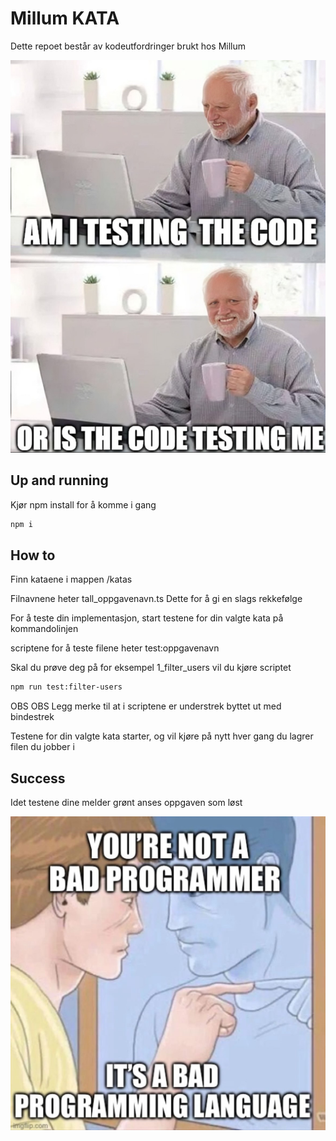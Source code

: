 # Millum KATA

Dette repoet består av kodeutfordringer brukt hos Millum

![Tester jeg koden, eller tester koden meg](images/testing.jpeg)

## Up and running

Kjør npm install for å komme i gang

```bash
npm i
```

## How to

Finn kataene i mappen /katas

Filnavnene heter tall_oppgavenavn.ts
Dette for å gi en slags rekkefølge

For å teste din implementasjon, start testene for din valgte kata på kommandolinjen

scriptene for å teste filene heter test:oppgavenavn

Skal du prøve deg på for eksempel 1_filter_users vil du kjøre scriptet

```bash
npm run test:filter-users
```

OBS OBS Legg merke til at i scriptene er understrek byttet ut med bindestrek

Testene for din valgte kata starter, og vil kjøre på nytt hver gang du lagrer filen du jobber i

## Success

Idet testene dine melder grønt anses oppgaven som løst

![Dårlig programmeringsspråk](images/language.jpeg)
